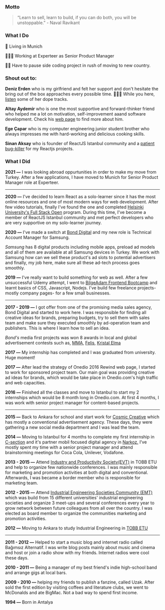 ### **Motto**

> “Learn to sell, learn to build, if you can do both, you will be unstoppable.” - Naval Ravikant


### **What I Do**

📍 Living in Munich

🧑🏽‍💻 Working at Experteer as Senior Product Manager

🏃🏻 Have to pause side coding project in rush of moving to new country.

### **Shout out to:**

**Deniz Erden** who is my girlfriend and felt her support and don't hesitate the bring out of the box approaches every possible time. 🙇🏻‍♀️ While you here, [listen](https://www.youtube.com/channel/UCaKjcv9ns0qRCicbkjmxIuA) some of her dope tracks.

**Altay Aydemir** who is one the most supportive and forward-thinker friend who helped me a lot on motivation, self-improvement aaand software development. Check his [web page](https://altay.wtf/) to find more about him.

**Ege Çapar** who is my computer engineering junior student brother who always impresses me with hard-working and delicious cooking skills.

**Sinan Aksay** who is founder of ReactJS Istanbul community and a [patient bug-killer](https://wunnle.dev/) for my Reactjs projects.


### **What I Did**

**2021 —** I was looking abroad oppurtunities in order to make my move from Turkey. After a few applications, I have moved to Munich for Senior Product Manager role at Experteer. 

---

**2020 —** I've decided to learn React as a solo-learner since it has the most online resources and one of most modern ways for web development. After few video tutorials, finally I've found the one and completed [Helsinki University's Full Stack Open](https://fullstackopen.com/) program. During this time, I've become a member of ReactJS Istanbul community and met perfect developers who are very supportive on my solo-learner journey.

**2020 —** I've made a switch at [Bond Digital](https://www.linkedin.com/company/the-bond-digital/) and my new role is Technical Account Manager for Samsung. 

*Samsung* has 8 digital products including mobile apps, preload ad models and all of them are available at all Samsung devices in Turkey. We work with Samsung how can we sell these product's ad slots to potential advertisers and finally, my job here, make sure all these ad-tech process goes smoothly. 

**2019 —** I've really want to build something for web as well. After a few unsuccessful Udemy attempt, I went to [BilgeAdam Frontend Bootcamp](https://www.bilgeadam.com/akademi/bilisim-uzmanligi/front-end-development) and learnt basics of CSS, Javascript, Nodejs. I've build few freelance projects-mostly company pages- for a few small businesses.

---

**2017 - 2019 —** I got offer from one of the promising media sales agency, Bond Digital and started to work here. I was responsible for finding all creative ideas for brands, preparing budgets, try to sell them with sales team and make sure they executed smoothly by ad-operation team and publishers. This is where I learn how to sell an idea. 

*Bond's* media first projects was won 8 awards in local and global advertisement contests such as, [MMA](https://www.mmaglobal.com/smarties/awards), [Felis](https://felisodulleri.com/), [Kristal Elma](https://www.kristalelma.org.tr/)

**2017 —** My internship has completed and I was graduated from university. Huge moment!

**2017 —** After lead the strategy of Onedio 2016 Rewind web page, I started to work for sponsored project team. Our main goal was providing creative ad ideas for brands, which would be take place in Onedio.com's high traffic and web capacities.

**2016 —** Finished all the classes and move to Istanbul to start my 2 internships which would be 8 month long in Onedio.com. At first 4 months, I was work with senior project manager for content-based projects.

---

**2015 —** Back to Ankara for school and start work for [Cosmic Creative](https://www.cosmic.com.tr/) which has mostly a conventional advertisement agency. These days, they were gathering a new social media department and I was lead the team.

**2014 —** Moving to Istanbul for 4 months to complete my first internship in [C-section](https://www.c-section.com/) and it's partner mobil focused digital agency in [Narkoz.](https://www.narkoz.com.tr/) I've mostly spent my time with a senior project manager and attend brainstorming meetings for Coca Cola, Unilever, Vodafone.

**2013 - 2015 —** Attend [Industry and Productivity Society(EVT)](https://www.etuevt.org/) in TOBB ETU and help to organize few nationwide conferences. I was mainly responsible for marketing and promotion activities at both digital and conventional. Afterwards, I was became a border member who is responsible for marketing team.

**2012 - 2015 —** Attend [Industrial Engineering Societies Community (EMT)](https://turkiyeemt.com/) which was build from 15 different universities' industrial engineering societies and organize 3 meet-ups and several conferences every year to grow network between future colleagues from all over the country. I was elected as board member to organize the communities marketing and promotion activities.

**2012 —** Moving to Ankara to study Industrial Engineering in [TOBB ETU](https://www.etu.edu.tr/tr)

---

**2011 - 2012 —** Helped to start a music blog and internet radio called Bağımsız Alternatif. I was write blog posts mainly about music and cinema and host or join a radio show with my friends. Internet radios were cool these days.

**2010 - 2011 —** Being a manager of my best friend's indie high-school band and arrange gigs at local bars.

**2009 - 2010 —** helping my friends to publish a fanzine, called Uzak. After sold the first edition by visiting coffees and literature clubs, we went to McDonalds and ate BigMac. Not a bad way to spend first income.

**1994 —** Born in Antalya
